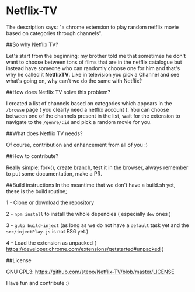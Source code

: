 # Netflix-TV
The description says: "a chrome extension to play random netflix movie based on categories through channels".

##So why Netflix TV?

Let's start from the beginning: my brother told me that sometimes he don't want to choose between tons of films that are in the netflix catalogue
 but instead have someone who can randomly choose one for him and that's why he called it **NetflixTV**.
 Like in television you pick a Channel and see what's going on, why can't we do the same with Netflix?


##How does Netflix TV solve this problem?

I created a list of channels based on categories which appears in the `/browse` page ( you clearly need a netflix account ).
You can choose between one of the channels present in the list, wait for the extension to navigate to the `/genre/:id` and pick a random movie for you.


##What does Netflix TV needs?

Of course, contribution and enhancement from all of you :)

##How to contribute?

Really simple: fork(), create branch, test it in the browser, always remember to put some documentation, make a PR.


##Build instructions
In the meantime that we don't have a build.sh yet, these is the build routine;

1 - Clone or download the repository

2 - `npm install` to install the whole depencies ( especially `dev` ones )

3 - `gulp build-inject` (as long as we do not have a `default` task yet and the `src/injectPlay.js` is not ES6 yet.)

4 - Load the extension as unpacked ( https://developer.chrome.com/extensions/getstarted#unpacked )

##License

GNU GPL3: https://github.com/steoo/Netflix-TV/blob/master/LICENSE

Have fun and contribute :)
